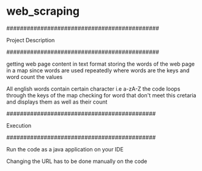 # web_scraping

#############################################

Project Description

#############################################

getting web page content in text format
storing the words of the web page in a map since words are used repeatedly where words are the keys and word count the values

All english words contain certain character i.e a-zA-Z 
the code loops through the keys of the map checking for word that don't meet this cretaria and displays them as well as their count

############################################

Execution

############################################

Run the code as a java application on your IDE

Changing the URL has to be done manually on the code
